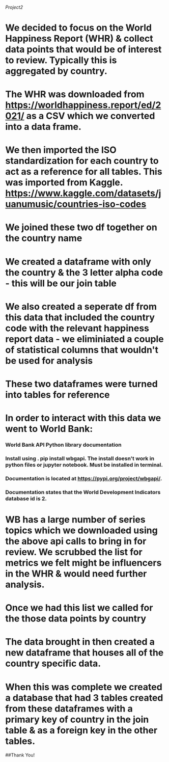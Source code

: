 ###### Project2

# We decided to focus on the World Happiness Report (WHR) & collect data points that would be of interest to review. Typically this is aggregated by country. 

# The WHR was downloaded from https://worldhappiness.report/ed/2021/ as a CSV which we converted into a data frame. 

# We then imported the ISO standardization for each country to act as a reference for all tables. This was imported from Kaggle. https://www.kaggle.com/datasets/juanumusic/countries-iso-codes

# We joined these two df together on the country name

# We created a dataframe with only the country & the 3 letter alpha code - this will be our join table

# We also created a seperate df from this data that included the country code with the relevant happiness report data - we eliminiated a couple of statistical columns that wouldn't be used for analysis

# These two dataframes were turned into tables for reference

# In order to interact with this data we went to World Bank:
### World Bank API Python library documentation
### Install using . pip install wbgapi. The install doesn't work in python files or jupyter notebook. Must be installed in terminal.
### Documentation is located at https://pypi.org/project/wbgapi/.
### Documentation states that the World Development Indicators database id is 2.

# WB has a large number of series topics which we downloaded using the above api calls to bring in for review. We scrubbed the list for metrics we felt might be influencers in the WHR & would need further analysis. 

# Once we had this list we called for the those data points by country 

# The data brought in then created a new dataframe that houses all of the country specific data. 

# When this was complete we created a database that had 3 tables created from these dataframes with a primary key of country in the join table & as a foreign key in the other tables. 

##Thank You!
